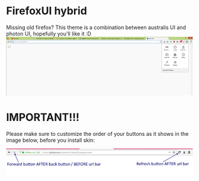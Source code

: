 # FirefoxUI hybrid
Missing old firefox?
This theme is a combination between australis UI and photon UI, hopefully you'll like it :D
![Screenshot](image3.PNG)

# IMPORTANT!!!
Please make sure to customize the order of your buttons as it shows in the image below, before you install skin:

![Screenshot](image.png)

